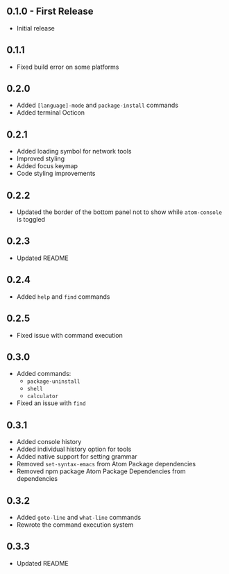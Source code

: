 ## 0.1.0 - First Release
* Initial release

## 0.1.1
* Fixed build error on some platforms

## 0.2.0
* Added `[language]-mode` and `package-install` commands
* Added terminal Octicon

## 0.2.1
* Added loading symbol for network tools
* Improved styling
* Added focus keymap
* Code styling improvements

## 0.2.2
* Updated the border of the bottom panel not to show while `atom-console` is toggled

## 0.2.3
* Updated README

## 0.2.4
* Added `help` and `find` commands

## 0.2.5
* Fixed issue with command execution

## 0.3.0
* Added commands:
  * `package-uninstall`
  * `shell`
  * `calculator`
* Fixed an issue with `find`

## 0.3.1
* Added console history
* Added individual history option for tools
* Added native support for setting grammar
* Removed `set-syntax-emacs` from Atom Package dependencies
* Removed npm package Atom Package Dependencies from dependencies

## 0.3.2
* Added `goto-line` and `what-line` commands
* Rewrote the command execution system

## 0.3.3
* Updated README

